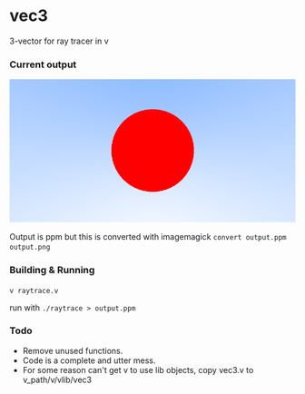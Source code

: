 # vec3

3-vector for ray tracer in v

### Current output

![raytrace output](output.png)

Output is ppm but this is converted with imagemagick `convert output.ppm output.png`

### Building & Running

`v raytrace.v`

run with `./raytrace > output.ppm`

### Todo

* Remove unused functions.
* Code is a complete and utter mess.
* For some reason can't get v to use lib objects, copy vec3.v to v_path/v/vlib/vec3
